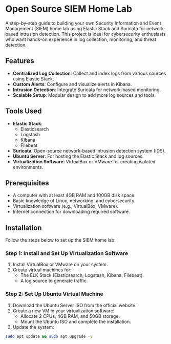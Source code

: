 # Open Source SIEM Home Lab

A step-by-step guide to building your own Security Information and Event Management (SIEM) home lab using Elastic Stack and Suricata for network-based intrusion detection. This project is ideal for cybersecurity enthusiasts who want hands-on experience in log collection, monitoring, and threat detection.

## Features

* **Centralized Log Collection**: Collect and index logs from various sources using Elastic Stack.
* **Custom Alerts**: Configure and visualize alerts in Kibana.
* **Intrusion Detection**: Integrate Suricata for network-based monitoring.
* **Scalable Setup**: Modular design to add more log sources and tools.

## Tools Used

* **Elastic Stack**:
   * Elasticsearch
   * Logstash
   * Kibana
   * Filebeat
* **Suricata**: Open-source network-based intrusion detection system (IDS).
* **Ubuntu Server**: For hosting the Elastic Stack and log sources.
* **Virtualization Software**: VirtualBox or VMware for creating isolated environments.

## Prerequisites

* A computer with at least 4GB RAM and 100GB disk space.
* Basic knowledge of Linux, networking, and cybersecurity.
* Virtualization software (e.g., VirtualBox, VMware).
* Internet connection for downloading required software.

## Installation

Follow the steps below to set up the SIEM home lab:

### Step 1: Install and Set Up Virtualization Software

1. Install VirtualBox or VMware on your system.
2. Create virtual machines for:
   * The ELK Stack (Elasticsearch, Logstash, Kibana, Filebeat).
   * A log source to generate traffic.

### Step 2: Set Up Ubuntu Virtual Machine

1. Download the Ubuntu Server ISO from the official website.
2. Create a new VM in your virtualization software:
   * Allocate 2 CPUs, 4GB RAM, and 50GB storage.
   * Mount the Ubuntu ISO and complete the installation.
3. Update the system:

```bash
sudo apt update && sudo apt upgrade -y
